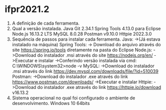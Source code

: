 # ifpr2021.2

1. A definição de cada ferramenta.
2. Qual a versão instalada.
	Java
	Git 2.34.1
	Spring Tools 4.13.0 para Eclipse
	Node.js 16.13.2 LTS
	MySQL 8.0.28
	Postman v9.10.0
	Httpie 2022.3.0
3. Sequência de passos para instalar cada ferramenta.
	Java:
		->(Já estava instalado na máquina)
	Spring Tools:
		-> Download do arquivo através do site https://spring.io/tools
		diretamente na pasta do Eclipse
	Node.js:
		->Download do instalador .msi através do site https://nodejs.org/en/
		->Executar e instalar
		->Conferindo versão instalada via cmd:
		C:\WINDOWS\system32>node -v
	MySQL:
		->Download do instalador .msi através do link
		https://dev.mysql.com/downloads/file/?id=510039
	Postman:
		->Download do instalador .exe através do link
		https://www.postman.com/downloads/
		->Executar e instalar
	Httpie:
		->Download do instalador .exe através do link
		https://httpie.io/download
v16.13.2
4. Sistema operacional no qual foi configurado o
ambiente de desenvolvimento.
	Windows 10 64bits
